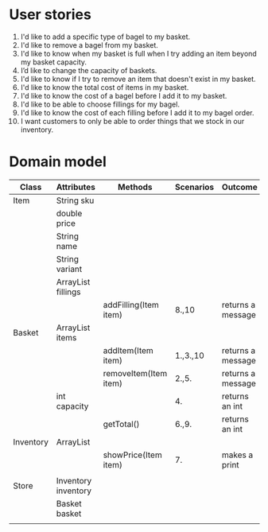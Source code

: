 # User stories
1. I'd like to add a specific type of bagel to my basket.
2. I'd like to remove a bagel from my basket.
3. I'd like to know when my basket is full when I try adding an item beyond my basket capacity.
4. I’d like to change the capacity of baskets.
5. I'd like to know if I try to remove an item that doesn't exist in my basket.
6. I'd like to know the total cost of items in my basket.
7. I'd like to know the cost of a bagel before I add it to my basket.
8. I'd like to be able to choose fillings for my bagel.
9. I'd like to know the cost of each filling before I add it to my bagel order.
10. I want customers to only be able to order things that we stock in our inventory.

# Domain model
| Class     | Attributes               | Methods               | Scenarios | Outcome           |
|-----------|--------------------------|-----------------------|-----------|-------------------|
| Item      | String sku               |                       |           |                   |
|           | double price             |                       |           |                   |
|           | String name              |                       |           |                   |
|           | String variant           |                       |           |                   |
|           | ArrayList<Item> fillings |                       |           |                   |
|           |                          | addFilling(Item item) | 8.,10     | returns a message |
| Basket    | ArrayList<Item> items    |                       |           |                   |
|           |                          | addItem(Item item)    | 1.,3.,10  | returns a message |
|           |                          | removeItem(Item item) | 2.,5.     | returns a message |
|           | int capacity             |                       | 4.        | returns an int    |
|           |                          | getTotal()            | 6.,9.     | returns an int    |
| Inventory | ArrayList<Items>         |                       |           |                   |
|           |                          | showPrice(Item item)  | 7.        | makes a print     |
|           |                          |                       |           |                   |
| Store     | Inventory inventory      |                       |           |                   |
|           | Basket basket            |                       |           |                   |
|           |                          |                       |           |                   |




